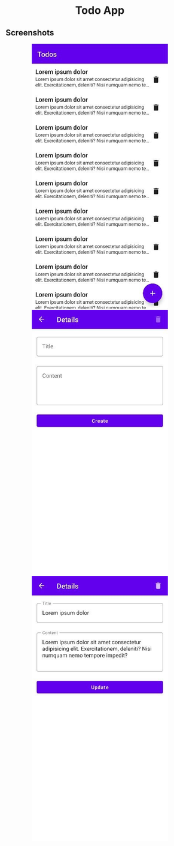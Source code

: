 <h1 align="center">Todo App</h1>

## Screenshots

<p align="center" >
  <img src="screenshots/preview1.JPG" alt="preview1">
  <img src="screenshots/preview2.JPG" alt="preview2">
  <img src="screenshots/preview3.JPG" alt="preview3">
</p>